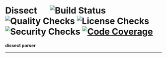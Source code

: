 # Dissect &emsp; ![Build Status] ![Quality Checks] ![License Checks] ![Security Checks] [![Code Coverage]][codecov.io]

[Build Status]: https://github.com/wayfair-incubator/dissect/workflows/Tests/badge.svg
[Quality Checks]: https://github.com/wayfair-incubator/dissect/workflows/Checks/badge.svg
[License Checks]: https://github.com/wayfair-incubator/dissect/workflows/License%20audit/badge.svg
[Security Checks]: https://github.com/wayfair-incubator/dissect/workflows/Security%20audit/badge.svg
[Code Coverage]: https://codecov.io/gh/wayfair-incubator/dissect/branch/master/graph/badge.svg
[codecov.io]: https://codecov.io/gh/wayfair-incubator/dissect

**dissect parser**

---

